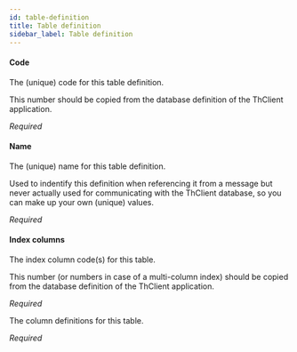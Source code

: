 ```yaml
---
id: table-definition
title: Table definition
sidebar_label: Table definition
---
```

#### Code
The (unique) code for this table definition.

This number should be copied from the database definition of the ThClient application.

<i>Required</i>

#### Name
The (unique) name for this table definition.

Used to indentify this definition when referencing it from a message but never actually used for communicating with the ThClient database, so you can make up your own (unique) values.

<i>Required</i>

#### Index columns
The index column code(s) for this table.

This number (or numbers in case of a multi-column index) should be copied from the database definition of the ThClient application.

<i>Required</i>


The column definitions for this table. 

<i>Required</i>


